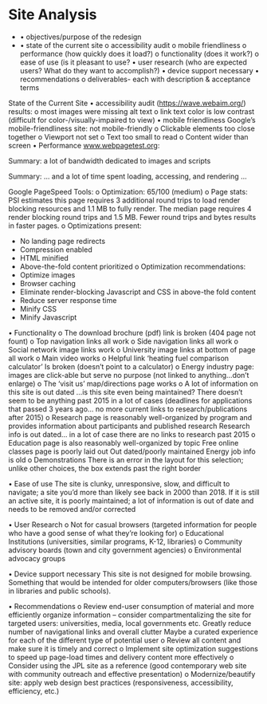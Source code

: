 # Site Analysis

+ •	objectives/purpose of the redesign
+ •	state of the current site
  o	accessibility audit
  o	mobile friendliness
  o	performance (how quickly does it load?)
  o	functionality (does it work?)
  o	ease of use (is it pleasant to use?
•	user research (who are expected users? What do they want to accomplish?)
•	device support necessary
•	recommendations
  o	deliverables- each with description & acceptance terms

State of the Current Site
•	accessibility audit
  (https://wave.webaim.org/)  results:
o	most images were missing alt text
o	link text color is low contrast (difficult for color-/visually-impaired to view)
•	mobile friendliness
Google’s mobile-friendliness site:  not mobile-friendly
o	Clickable elements too close together
o	Viewport not set
o	Text too small to read
o	Content wider than screen
•	Performance
www.webpagetest.org:
 
Summary: a lot of bandwidth dedicated to images and scripts

 

Summary: … and a lot of time spent loading, accessing, and rendering … 



Google PageSpeed Tools:
o	Optimization: 65/100 (medium)
o	Page stats: PSI estimates this page requires 3 additional round trips to load render blocking resources and 1.1 MB to fully render. The median page requires 4 render blocking round trips and 1.5 MB. Fewer round trips and bytes results in faster pages.
o	Optimizations present:
-	No landing page redirects
-	Compression enabled
-	HTML minified
-	Above-the-fold content prioritized
o	Optimization recommendations:
-	Optimize images
-	Browser caching
-	Eliminate render-blocking Javascript and CSS in above-the fold content
-	Reduce server response time
-	Minify CSS
-	Minify Javascript

•	Functionality
o	The download brochure (pdf) link is broken (404 page not fount)
o	Top navigation links all work
o	Side navigation links all work
o	Social network image links work
o	University image links at bottom of page all work
o	Main video works
o	Helpful link ‘heating fuel comparison calculator’ Is broken (doesn’t point to a calculator)
o	Energy industry page: images are click-able but serve no purpose (not linked to anything…don’t enlarge)
o	The ‘visit us’ map/directions page works
o	A lot of information on this site is out dated …is this site even being maintained? There doesn’t seem to be anything past 2015 in a lot of cases (deadlines for applications that passed 3 years ago… no more current links to research/publications after 2015)
o	Research page is reasonably well-organized by program and provides information about participants and published research
Research info is out dated… in a lot of case there are no links to research past 2015
o	Education page is also reasonably well-organized by topic
Free online classes page is poorly laid out
Out dated/poorly maintained
Energy job info is old
o	Demonstrations
There is an error in the layout for this selection; unlike other choices, the box extends past the right border

•	Ease of use
The site is clunky, unresponsive, slow, and difficult to navigate; a site you’d more than likely see back in 2000 than 2018. If it is still an active site, it is poorly maintained; a lot of information is out of date and needs to be removed and/or corrected



•	User Research
o	Not for casual browsers (targeted information for people who have a good sense of what they’re looking for)
o	Educational Institutions (universities, similar programs, K-12, libraries)
o	Community advisory boards (town and city government agencies)
o	Environmental advocacy groups

•	Device support necessary
This site is not designed for mobile browsing. Something that would be intended for older computers/browsers (like those in libraries and public schools).

•	Recommendations
o	Review end-user consumption of material and more efficiently organize information – consider compartmentalizing the site for targeted users: universities, media, local governments etc. 
Greatly reduce number of navigational links and overall clutter
Maybe a curated experience for each of the different type of potential user
o	Review all content and make sure it is timely and correct
o	Implement site optimization suggestions to speed up page-load times and delivery content more effectively
o	Consider using the JPL site as a reference (good contemporary web site with community outreach and effective presentation)
o	Modernize/beautify site: apply web design best practices (responsiveness, accessibility, efficiency, etc.)


